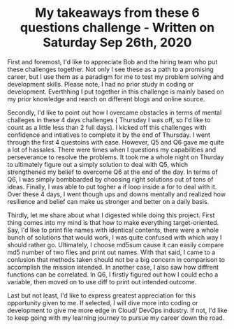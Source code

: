 <center><h1>My takeaways from these 6 questions challenge - Written on Saturday Sep 26th, 2020</h1></center>
<p>
  First and foremost, I'd like to appreciate Bob and the hiring team who put these challenges together. Not only I see these as a path to a promising career, but I use them as a paradigm for me to test my problem solving and development skills. Please note, I had no prior study in coding or development. Everthhing I put together in this challenge is mainly based on my prior knowledge and rearch on different blogs and online source.  
</p>
<p>
  Secondly, I'd like to point out how I overcame obstacles in terms of mental challeges in these 4 days challenges ( Thursday I was off, so I'd like to count as a little less than 2 full days). I kicked off this challenges with confidence and intiatives to complete it by the end of Thursday. I went through the first 4 questoins with ease. However, Q5 and Q6 gave me quite a lot of hassales. There were times when I questions my capabilities and perseverance to resolve the problems. It took me a whole night on Thurday to ultimately figure out a simply solution to deal with Q5, which strengthened my belief to overcome Q6 at the end of the day.
In terms of Q6, I was simply bombbarded by choosing right solutions out of tons of ideas. Finally, I was able to put togher a if loop inside a for to deal with it. Over these 4 days, I went though ups and downs mentally and realized how resilience and belief can make us stronger and better on a daily basis.  
</p>
<p>
  Thirdly, let me share about what I digested while doing this project. First thing comes into my mind is that how to make everything target-oriented. Say, I'd like to print file names with identical contents, there were a whole bunch of solutions that would work, I was quite confused with which way I should rather go. Ultimately, I choose md5sum cause it can easily compare md5 number of two files and print out names. With that said, I came to a conlusion that methods taken should not be a big concern in comparison to accomplish the mission intended. In another case, I also saw how diffrent functions can be correlated. In Q6, I firstly figured out how I could echo a variable, then moved on to use diff to print out intended outcome. 
</p>
<p>
  Last but not least, I'd like to express greatest appreciation for this opportunity given to me. If selected, I will dive more into coding or development to give me more edge in Cloud/ DevOps industry. If not, I'd like to keep going with my learning journey to pursue my career down the road. 
</p>

